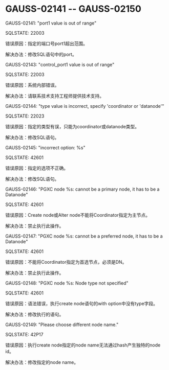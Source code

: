 # GAUSS-02141 -- GAUSS-02150

GAUSS-02141: "port1 value is out of range"

SQLSTATE: 22003

错误原因：指定的端口号port1超出范围。

解决办法：修改SQL语句中的port。

GAUSS-02143: "control\_port1 value is out of range"

SQLSTATE: 22003

错误原因：系统内部错误。

解决办法：请联系技术支持工程师提供技术支持。

GAUSS-02144: "type value is incorrect, specify 'coordinator or 'datanode'"

SQLSTATE: 22023

错误原因：指定的类型有误，只能为coordinator或datanode类型。

解决办法：修改SQL语句。

GAUSS-02145: "incorrect option: %s"

SQLSTATE: 42601

错误原因：指定的选项不正确。

解决办法：修改SQL语句。

GAUSS-02146: "PGXC node %s: cannot be a primary node, it has to be a Datanode"

SQLSTATE: 42601

错误原因：Create node或Alter node不能将Coordinator指定为主节点。

解决办法：禁止执行此操作。

GAUSS-02147: "PGXC node %s: cannot be a preferred node, it has to be a Datanode"

SQLSTATE: 42601

错误原因：不能将Coordinator指定为首选节点，必须是DN。

解决办法：禁止执行此操作。

GAUSS-02148: "PGXC node %s: Node type not specified"

SQLSTATE: 42601

错误原因：语法错误，执行create node语句的with option中没有type字段。

解决办法：修改执行的语句。

GAUSS-02149: "Please choose different node name."

SQLSTATE: 42P17

错误原因：执行create node指定的node name无法通过hash产生独特的node id。

解决办法：修改指定的node name。
